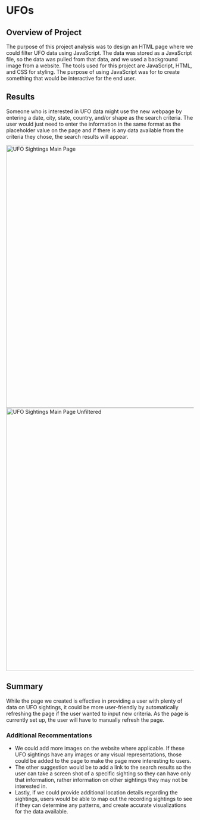 # UFOs

## Overview of Project
The purpose of this project analysis was to design an HTML page where we could filter UFO data using JavaScript. The data was stored as a JavaScript file, so the data was pulled from that data, and we used a background image from a website. The tools used for this project are JavaScript, HTML, and CSS for styling. The purpose of using JavaScript was for to create something that would be interactive for the end  user.

## Results

Someone who is interested in UFO data might use the new webpage by entering a date, city, state, country, and/or shape as the search criteria. The user would just need to enter the information in the same format as the placeholder value on the page and if there is any data available from the criteria they chose, the search results will appear.

<img width="706" alt="UFO Sightings Main Page" src="https://user-images.githubusercontent.com/99056132/175797181-0da4b02d-4dd2-47a6-88ba-b10590d34565.png">
<img width="707" alt="UFO Sightings Main Page Unfiltered" src="https://user-images.githubusercontent.com/99056132/175797866-2c5ce8be-02eb-4b58-97f7-2f8ee381583c.png">

## Summary

While the page we created is effective in providing a user with plenty of data on UFO sightings, it could be more user-friendly by automatically refreshing the page if the user wanted to input new criteria. As the page is currently set up, the user will have to manually refresh the page.
### Additional Recommentations
* We could add more images on the website where applicable. If these UFO sightings have any images or any visual representations, those could be added to the page to make the page more interesting to users.
* The other suggestion would be to add a link to the search results so the user can take a screen shot of a specific sighting so they can have only that information, rather information on other sightings they may not be interested in.
* Lastly, if we could provide additional location details regarding the sightings, users would be able to map out the recording sightings to see if they can determine any patterns, and create accurate visualizations for the data available.
